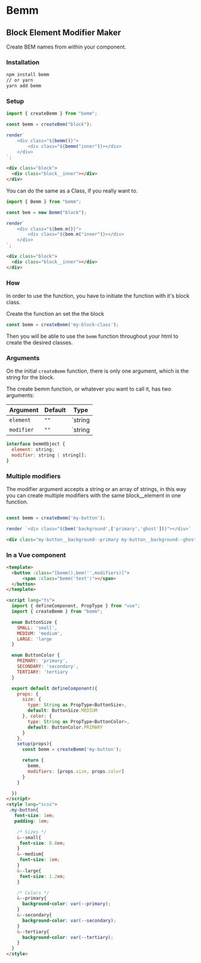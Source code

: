 # Bemm

## Block Element Modifier Maker

Create BEM names from within your component.

### Installation

```bash
npm install bemm
// or yarn
yarn add bemm
```

### Setup

```js
import { createBemm } from "bemm";

const bemm = createBem("block");

render`
    <div class="${bemm()}">
        <div class="${bemm("inner")}></div>
    </div>
`;
```

```html
<div class="block">
  <div class="block__inner"></div>
</div>
```

You can do the same as a Class, if you really want to.

```js
import { Bemm } from "bemm";

const bem = new Bemm("block");

render`
    <div class="${bem.m()}">
        <div class="${bem.m("inner")}></div>
    </div>
`;
```

```html
<div class="block">
  <div class="block__inner"></div>
</div>
```

### How

In order to use the function, you have to initiate the function with it's block class.

Create the function an set the the block

```js
const bemm = createBemm('my-block-class');
```

Then you will be able to use the `bemm` function throughout your html to create the desired classes.

### Arguments

On the initial `createBemm` function, there is only one argument, which is the
string for the block.

The create bemm function, or whatever you want to call it, has two arguments:

| Argument   | Default | Type                  |
| ---------- | ------- | --------------------- |
| `element`  | `""`    | `string | bemmObject` |
| `modifier` | `""`    | `string | string[]`   |


```js
interface bemmObject {
  element: string;
  modifier: string | string[];
}
```


### Multiple modifiers

The modifier argument accepts a string or an array of strings, in this way you can create multiple modifiers with the same block__element in one function. 

```js

const bemm = createBemm('my-button');

render `<div class="${bem('background',['primary','ghost'])}"></div>`

```

```html
<div class="my-button__background--primary my-button__background--ghost"></div>
```

### In a Vue component


```html
<template>
  <button :class="[bemm(),bem('',modifiers)]">
      <span :class="bemm('text')"></span>
  </button>
</template>

<script lang="ts">
  import { defineComponent, PropType } from "vue";
  import { createBemm } from "bemm";

  enum ButtonSize {
    SMALL: 'small',
    MEDIUM: 'medium',
    LARGE: 'large
  }

  enum ButtonColor {
    PRIMARY: 'primary',
    SECONDARY: 'secondary',
    TERTIARY: 'tertiary
  }

  export default defineComponent({
    props: {
      size: {
        type: String as PropType<ButtonSize>,
        default: ButtonSize.MEDIUM
      }, color: {
        type: String as PropType<ButtonColor>,
        default: ButtonColor.PRIMARY
      }
    },
    setup(props){
      const bemm = createBemm('my-button');

      return {
        bemm,
        modifiers: [props.size, props.color]
      }
    }

  })
</script>
<style lang="scss">
 .my-button{
   font-size: 1em;
   padding: 1em;

    /* Sizes */
    &--small{
     font-size: 0.8em;
    }
    &--medium{
     font-size: 1em;
    }
    &--large{
     font-size: 1.2em;
    }

    /* Colors */
    &--primary{
      background-color: var(--primary);
    }
    &--secondary{
      background-color: var(--secondary);
    }
    &--tertiary{
      background-color: var(--tertiary);
    }
  }
</style>
```